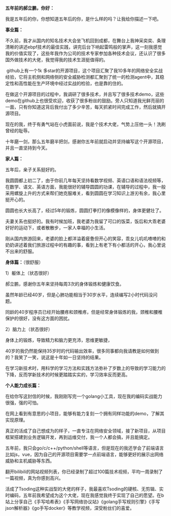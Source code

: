 **五年前的郝立鹏，你好：**

我是五年后的你，你想知道五年后的你，是什么样的吗？让我给你描述一下吧。

**事业篇：**

​	不久前，我才从国内的知名技术大会坐飞机回到成都，在舞台上我神采奕奕、条理清晰的讲述ebpf技术的最佳实践，讲完后台下响起雷鸣般的掌声，这一刻我感觉我的价值实现了，这些年我作为公司的技术专家参加各种技术会议，还认识了很多国外做技术的大佬，我觉得我的技术生涯挺值得的。

​	github上有一个1k 多star的开源项目，这个项目汇聚了我10多年的网络安全实战经验，它将主机侧和网络侧的安全威胁检测都汇聚到了统一的检测agent中，其稳定性和高性能在生产环境中经过实战的检验，也是靠的住的。

​	在做这个开源项目的过程中，我调研了很多技术，并且写了很多技术demo，这些demo在github上也很受欢迎，收获了很多粉丝的鼓励。旁人只知道我光鲜亮丽的一面，只有你知道这背后我付出了多少辛苦，每天抓紧时间完成工作，然后就搞开源项目。

​	现在的我，终于有勇气站在小虎面前说，我是个技术大佬，气势上压他一头！洗刷曾经的耻辱。

十年磨一剑，那么五年磨半把剑，感谢你五年前就启动并坚持编写这个开源项目，并且一直坚持到今天。



**家人篇：**

五年后，亲子关系挺好的。

我圆圆都上初二了，由于你前几年每天坚持看数学视频、英语口语和语法视频等，在数学、语文、英语方面，我能很好的辅导圆圆的功课，在辅导的过程中，我一般采用螺旋上升的方式来帮们她克服难关，看到圆圆在学习知识上游刃有余，我心里挺开心的。

​	圆圆也长大长高了，经过5年的锻炼，圆圆打拳打的像模像样的，身体更健壮了。

夫妻关系也挺好的。我有时候加班，我老婆为我留了可口的饭菜，饭后和大乖老婆好好的运动下，或者散散步，一家人幸福的小生活。

刚从国内旅游回来，老婆的脸上都洋溢着疲惫但开心的笑容，乖女儿叽叽喳喳的和奶奶讲述着我们旅游过程中的有趣的事，看到上有老下有小都活的开心，我心里说不出来的舒服。



**身体篇：**（很舒服）

1）躯体上（状态很好）

郝立鹏，感谢你五年来坚持每周3次的身体锻炼和健康饮食。

虽然年龄已经40岁，但是心肺功能相当于30岁水平，连续编写2小时代码没问题。

同龄的40岁程序员已经开始腰疼和颈椎疼，但是经常身体锻炼的我，颈椎和腰椎保护的很好，没有这方面的困扰。



2）脑力上（状态很好）

身体上的锻炼，导致精力和脑力更充沛，思维更敏捷，

40岁的我仍然能保持35岁时的代码输出效率，很多同事都向我请教是如何做到的？我笑了一笑，说这是十年如一日坚持的结果。

在学习新技术时，用科学的学习方法和实践方法弥补了岁数上的导致的学习能力的下降，反而学新技术的时候更踏踏实实的，学习效率反而更高。



**个人能力成长篇：**

在给你写这封信的时候，我刚刚写完一个golang小工具，现在我的编码实战能力很强，强的可怕。

在网上看到有意思的小项目，能够有能力复刻一个拥有同样功能的demo，了解其实现原理。

真正的活成了自己想成为的样子，一直专注在网络安全领域，接了新项目，从项目框架搭建到业务逻辑开发，再到运维交付，我一个人都会搞，并且能搞定。



五年前，我只会go/c/c++/python/shell等语言，但是现在的我还学会了前端语言比如js，vue，因为自己的开源项目需要学一点前端语言，能够更好的展示出网络威胁和主机威胁等东西。



翻开bilibili的网站视频列表，你已经录制了超过100篇技术视频，平均一周录制了一篇视频，真为你感到高兴。

活成了Tsoding这种实战型的大佬的样子，我最喜欢Tsoding的硬核、无剪辑、实时编码，五年前我希望成为这个大佬，现在我感觉我终于实现了自己的愿望。在b站上分享自己《手写哈希表》《手写网络协议站》《golang手写规则引擎》《手写json解析器》《go手写docker》等教学视频，深受粉丝们的喜爱。

